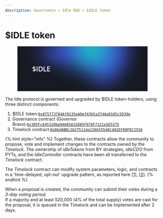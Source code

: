 ```yaml
---
description: Governance > Idle DAO > $IDLE token
---
```


# $IDLE token

<figure><img src="../../.gitbook/assets/IDLE.png" alt=""><figcaption></figcaption></figure>

The Idle protocol is governed and upgraded by $IDLE token-holders, using three distinct components:&#x20;

1. $IDLE token:[`0x875773784Af8135eA0ef43b5a374AaD105c5D39e`](https://etherscan.io/address/0x875773784Af8135eA0ef43b5a374AaD105c5D39e)
2. Governance contract (Governor Bravo):[`0x3D5Fc645320be0A085A32885F078F7121e5E5375`](https://etherscan.io/address/0x3D5Fc645320be0A085A32885F078F7121e5E5375)
3. Timelock contract:[`0xD6dABBc2b275114a2366555d6C481EF08FDC2556`](https://etherscan.io/address/0xD6dABBc2b275114a2366555d6C481EF08FDC2556#code)

{% hint style="info" %}
Together, these contracts allow the community to propose, vote and implement changes to the contracts owned by the _Timelock_. The ownership of _idleTokens_ from BY strategies, _idleCDO_ from PYTs, and the _IdleController_ contracts have been all transferred to the _Timelock_ contract.

The _Timelock_ contract can modify system parameters, logic, and contracts in a 'time-delayed, opt-out' upgrade pattern, as reported here [\[1\]](../../developers/best-yield/security-management-policy.md), [\[2\]](../../developers/yield-tranches/security-management-policy.md).
{% endhint %}

When a proposal is created, the community can submit their votes during a _3-day voting period_.\
If a majority and at least 520,000 (4% of the total supply) votes are cast for the proposal, it is queued in the Timelock and can be implemented after 2 days.
